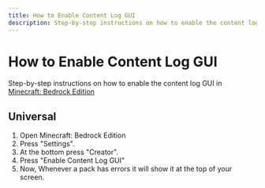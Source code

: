 ```yaml
---
title: How to Enable Content Log GUI
description: Step-by-step instructions on how to enable the content log GUI.
---
```


<!-- TODO: Needs screenshots -->

# How to Enable Content Log GUI

Step-by-step instructions on how to enable the content log GUI in [Minecraft: Bedrock Edition](https://minecraft.wiki/w/Bedrock_Edition)

## Universal

1. Open Minecraft: Bedrock Edition
1. Press "Settings".
1. At the bottom press "Creator".
1. Press "Enable Content Log GUI"
1. Now, Whenever a pack has errors it will show it at the top of your screen.
